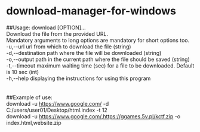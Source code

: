 # download-manager-for-windows

##Usage: download [OPTION]... <br /> 
Download the file from the provided URL. <br /> 
Mandatory arguments to long options are mandatory for short options too. <br /> 
   -u,--url                    url from which to download the file (string) <br /> 
   -d,--destination            path where the file will be downloaded (string) <br /> 
   -o,--output                 path in the current path where the file should be saved (string) <br /> 
   -t,--timeout                maximum waiting time (sec) for a file to be downloaded. Default is 10 sec (int) <br /> 
   -h,--help                   displaying the instructions for using this program <br /> 
 <br />  <br /> 
##Example of use: <br /> 
   download -u https://www.google.com/ -d C:/users/user01/Desktop/html.index -t 12 <br /> 
   download -u https://www.google.com/,https://ggames.5v.pl/kctf.zip -o index.html,website.zip <br /> 